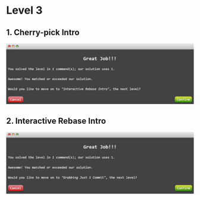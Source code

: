 # Level 3

## 1. Cherry-pick Intro

![alt text](image-8.png)

## 2. Interactive Rebase Intro

![alt text](image-9.png)